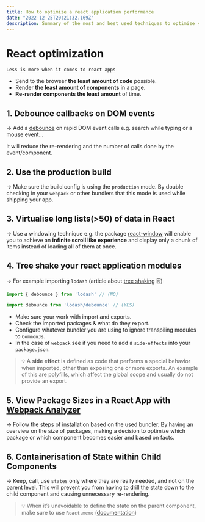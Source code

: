 ```yaml
---
title: How to optimize a react application performance
date: "2022-12-25T20:21:32.169Z"
description: Summary of the most and best used techniques to optimize your react application performance.
---
```


# React optimization

`Less is more when it comes to react apps`

- Send to the browser **the least amount of code** possible.
- Render **the least amount of components** in a page.
- **Re-render components the least amount** of time.

## 1. Debounce callbacks on DOM events

→ Add a [debounce](https://lodash.com/docs/4.17.15#debounce) on rapid DOM event calls e.g. search while typing or a mouse event... 

It will reduce the re-rendering and the number of calls done by the event/component. 

## 2. Use the production build

→ Make sure the build config is using the `production` mode. By double checking in your `webpack` or other bundlers that this mode is used while shipping your app.

## 3. Virtualise  long lists(>50) of data in React

→ Use a windowing technique e.g. the package [react-window](https://www.npmjs.com/package/react-window) will enable you to achieve an **infinite scroll like experience** and display only a chunk of items instead of loading all of them at once. 

## 4. Tree shake your react application modules

→ For example importing `lodash`  (article about [tree shaking](https://webpack.js.org/guides/tree-shaking/) 🗒️)

```jsx
import { debounce } from 'lodash' // (NO)

import debounce from 'lodash/debounce' // (YES)
```

- Make sure your work with import and exports.
- Check the imported packages & what do they export.
- Configure whatever bundler you are using to ignore transpiling modules to `CommonJs`.
- In the case of `webpack` see if you need to add a `side-effects` into your `package.json`.

> 💡
A **side effect** is defined as code that performs a special behavior when imported, other than exposing one or more exports. An example of this are polyfills, which affect the global scope and usually do not provide an export.
> 

## 5. **View Package Sizes in a React App with [Webpack Analyzer](https://www.npmjs.com/package/webpack-bundle-analyzer)**

→ Follow the steps of installation based on the used bundler. By having an overview on the size of packages, making a decision to optimize which package or which component becomes easier and based on facts.

 

## 6. **Containerisation of State within Child Components**

→ Keep, call, use `states` only where they are really needed, and not on the parent level. This will prevent you from having to drill the state down to the child component and causing unnecessary re-rendering.  

> 💡
When it’s unavoidable to define the state on the parent component, make sure to use `React.memo` ([documentation](https://beta.reactjs.org/reference/react/memo))
>